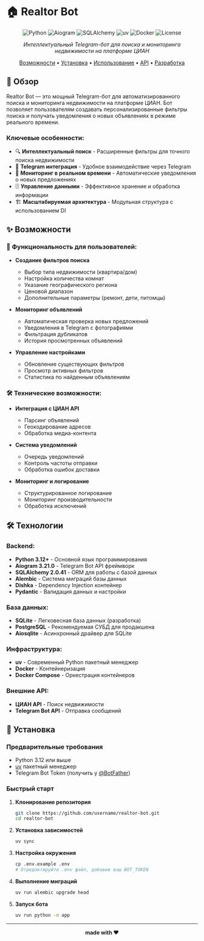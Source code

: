 # 🏠 Realtor Bot

<div align="center">

![Python](https://img.shields.io/badge/python-3.12+-blue.svg)
![Aiogram](https://img.shields.io/badge/aiogram-3.21.0-blue.svg)
![SQLAlchemy](https://img.shields.io/badge/sqlalchemy-2.0.41-red.svg)
![uv](https://img.shields.io/badge/uv-package%20manager-orange.svg)
![Docker](https://img.shields.io/badge/docker-supported-blue.svg)
![License](https://img.shields.io/badge/license-MIT-green.svg)

*Интеллектуальный Telegram-бот для поиска и мониторинга недвижимости на платформе ЦИАН*

[Возможности](#-возможности) • [Установка](#-установка) • [Использование](#-использование) • [API](#-api) • [Разработка](#-разработка)

</div>

## 📖 Обзор

Realtor Bot — это мощный Telegram-бот для автоматизированного поиска и мониторинга недвижимости на платформе ЦИАН. Бот позволяет пользователям создавать персонализированные фильтры поиска и получать уведомления о новых объявлениях в режиме реального времени.

### Ключевые особенности:

- 🔍 **Интеллектуальный поиск** - Расширенные фильтры для точного поиска недвижимости
- 📱 **Telegram интеграция** - Удобное взаимодействие через Telegram
- 🚨 **Мониторинг в реальном времени** - Автоматические уведомления о новых предложениях
- 🗄️ **Управление данными** - Эффективное хранение и обработка информации
- 🏗️ **Масштабируемая архитектура** - Модульная структура с использованием DI

## ✨ Возможности

### 🔧 Функциональность для пользователей:

- **Создание фильтров поиска**
  - Выбор типа недвижимости (квартира/дом)
  - Настройка количества комнат
  - Указание географического региона
  - Ценовой диапазон
  - Дополнительные параметры (ремонт, дети, питомцы)

- **Мониторинг объявлений**
  - Автоматическая проверка новых предложений
  - Уведомления в Telegram с фотографиями
  - Фильтрация дубликатов
  - История просмотренных объявлений

- **Управление настройками**
  - Обновление существующих фильтров
  - Просмотр активных фильтров
  - Статистика по найденным объявлениям

### 🛠️ Технические возможности:

- **Интеграция с ЦИАН API**
  - Парсинг объявлений
  - Геокодирование адресов
  - Обработка медиа-контента

- **Система уведомлений**
  - Очередь уведомлений
  - Контроль частоты отправки
  - Обработка ошибок доставки

- **Мониторинг и логирование**
  - Структурированное логирование
  - Мониторинг производительности
  - Обработка исключений

## 🛠️ Технологии

### Backend:
- **Python 3.12+** - Основной язык программирования
- **Aiogram 3.21.0** - Telegram Bot API фреймворк
- **SQLAlchemy 2.0.41** - ORM для работы с базой данных
- **Alembic** - Система миграций базы данных
- **Dishka** - Dependency Injection контейнер
- **Pydantic** - Валидация данных и настройки

### База данных:
- **SQLite** - Легковесная база данных (разработка)
- **PostgreSQL** - Рекомендуемая СУБД для продакшена
- **Aiosqlite** - Асинхронный драйвер для SQLite

### Инфраструктура:
- **uv** - Современный Python пакетный менеджер
- **Docker** - Контейнеризация
- **Docker Compose** - Оркестрация контейнеров

### Внешние API:
- **ЦИАН API** - Поиск недвижимости
- **Telegram Bot API** - Отправка сообщений

## 🚀 Установка

### Предварительные требования

- Python 3.12 или выше
- [uv](https://docs.astral.sh/uv/) пакетный менеджер
- Telegram Bot Token (получить у [@BotFather](https://t.me/BotFather))

### Быстрый старт

1. **Клонирование репозитория**
   ```bash
   git clone https://github.com/username/realtor-bot.git
   cd realtor-bot
   ```

2. **Установка зависимостей**
   ```bash
   uv sync
   ```

3. **Настройка окружения**
   ```bash
   cp .env.example .env
   # Отредактируйте .env файл, добавив ваш BOT_TOKEN
   ```

4. **Выполнение миграций**
   ```bash
   uv run alembic upgrade head
   ```

5. **Запуск бота**
   ```bash
   uv run python -m app
   ```

---

<div align="center">

**made with ❤️**
</div>